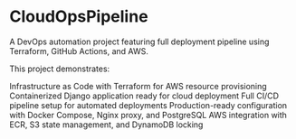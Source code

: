 # CloudOpsPipeline

A DevOps automation project featuring full deployment pipeline using Terraform, GitHub Actions, and AWS.

This project demonstrates:

Infrastructure as Code with Terraform for AWS resource provisioning
Containerized Django application ready for cloud deployment
Full CI/CD pipeline setup for automated deployments
Production-ready configuration with Docker Compose, Nginx proxy, and PostgreSQL
AWS integration with ECR, S3 state management, and DynamoDB locking